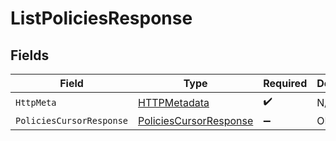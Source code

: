# ListPoliciesResponse


## Fields

| Field                                                                       | Type                                                                        | Required                                                                    | Description                                                                 |
| --------------------------------------------------------------------------- | --------------------------------------------------------------------------- | --------------------------------------------------------------------------- | --------------------------------------------------------------------------- |
| `HttpMeta`                                                                  | [HTTPMetadata](../../Models/Components/HTTPMetadata.md)                     | :heavy_check_mark:                                                          | N/A                                                                         |
| `PoliciesCursorResponse`                                                    | [PoliciesCursorResponse](../../Models/Components/PoliciesCursorResponse.md) | :heavy_minus_sign:                                                          | OK                                                                          |
